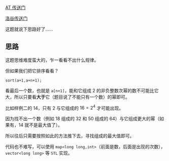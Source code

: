 [AT 传送门](https://atcoder.jp/contests/agc029/tasks/agc029_b)

[洛谷传送门](https://www.luogu.com.cn/problem/AT4501)

这题就说下思路好了……
## 思路
这题思维难度蛮大的，乍一看看不出什么规律。

但如果我们把它排序看看？

`sort(a+1,a+n+1);`

看最后一个数，也就是 `a[n+1]`，能和它组成 $2$ 的非负整数次幂的数不可能比它大，所以只要看**大于**它（题目说了不能只有一个数）的幂即可。

比如样例二的 $14$，只有 $2$ 与它组成的 $16=2^4$ 才可能出现。

因为找不出一个数（例如 $18$ 组成的 $32$ 和 $50$ 组成的 $64$）与它组成更大的幂（如果有，$14$ 就不是最大值了）。

所以往后只需要按照如此的方法推下去，寻找组成的最大值即可。

代码也不难写，可以使用 `map<long long,int>`（前面是数，后面是出现的次数），`vector<long long>` 等 $\texttt{STL}$ 实现。